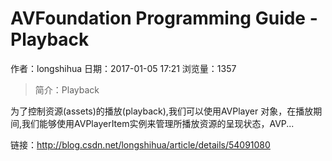 # AVFoundation Programming Guide - Playback
作者：longshihua
日期：2017-01-05 17:21
浏览量：1357
> 简介：Playback


为了控制资源(assets)的播放(playback),我们可以使用AVPlayer 对象，在播放期间,我们能够使用AVPlayerItem实例来管理所播放资源的呈现状态，AVP...

 链接：http://blog.csdn.net/longshihua/article/details/54091080
